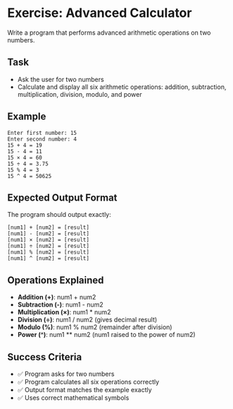 # Exercise: Advanced Calculator

Write a program that performs advanced arithmetic operations on two numbers.

## Task
- Ask the user for two numbers
- Calculate and display all six arithmetic operations: addition, subtraction, multiplication, division, modulo, and power

## Example
```
Enter first number: 15
Enter second number: 4
15 + 4 = 19
15 - 4 = 11
15 × 4 = 60
15 ÷ 4 = 3.75
15 % 4 = 3
15 ^ 4 = 50625
```

## Expected Output Format
The program should output exactly:
```
[num1] + [num2] = [result]
[num1] - [num2] = [result]
[num1] × [num2] = [result]
[num1] ÷ [num2] = [result]
[num1] % [num2] = [result]
[num1] ^ [num2] = [result]
```

## Operations Explained
- **Addition (+)**: num1 + num2
- **Subtraction (-)**: num1 - num2
- **Multiplication (×)**: num1 * num2
- **Division (÷)**: num1 / num2 (gives decimal result)
- **Modulo (%)**: num1 % num2 (remainder after division)
- **Power (^)**: num1 ** num2 (num1 raised to the power of num2)

## Success Criteria
- ✅ Program asks for two numbers
- ✅ Program calculates all six operations correctly
- ✅ Output format matches the example exactly
- ✅ Uses correct mathematical symbols
